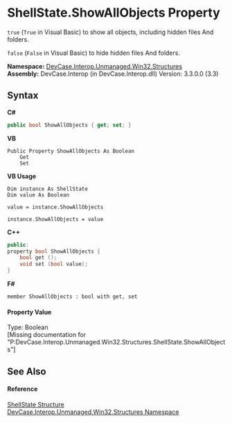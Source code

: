 # ShellState.ShowAllObjects Property 
 

`true` (`True` in Visual Basic) to show all objects, including hidden files And folders. 

`false` (`False` in Visual Basic) to hide hidden files And folders.

**Namespace:**&nbsp;<a href="N_DevCase_Interop_Unmanaged_Win32_Structures">DevCase.Interop.Unmanaged.Win32.Structures</a><br />**Assembly:**&nbsp;DevCase.Interop (in DevCase.Interop.dll) Version: 3.3.0.0 (3.3)

## Syntax

**C#**<br />
``` C#
public bool ShowAllObjects { get; set; }
```

**VB**<br />
``` VB
Public Property ShowAllObjects As Boolean
	Get
	Set
```

**VB Usage**<br />
``` VB Usage
Dim instance As ShellState
Dim value As Boolean

value = instance.ShowAllObjects

instance.ShowAllObjects = value
```

**C++**<br />
``` C++
public:
property bool ShowAllObjects {
	bool get ();
	void set (bool value);
}
```

**F#**<br />
``` F#
member ShowAllObjects : bool with get, set

```


#### Property Value
Type: Boolean<br />\[Missing <value> documentation for "P:DevCase.Interop.Unmanaged.Win32.Structures.ShellState.ShowAllObjects"\]

## See Also


#### Reference
<a href="T_DevCase_Interop_Unmanaged_Win32_Structures_ShellState">ShellState Structure</a><br /><a href="N_DevCase_Interop_Unmanaged_Win32_Structures">DevCase.Interop.Unmanaged.Win32.Structures Namespace</a><br />